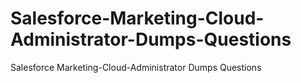 # Salesforce-Marketing-Cloud-Administrator-Dumps-Questions
Salesforce Marketing-Cloud-Administrator Dumps Questions
